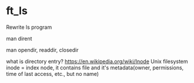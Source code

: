 # ft_ls
Rewrite ls program

man dirent

man opendir, readdir, closedir

what is directory entry? https://en.wikipedia.org/wiki/Inode
Unix filesystem
inode = index node, it contains file and it's metadata(owner, permissions, time of last access, etc., but no name)
